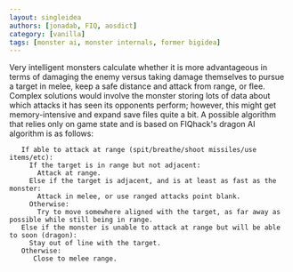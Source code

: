 ```yaml
---
layout: singleidea
authors: [jonadab, FIQ, aosdict]
category: [vanilla]
tags: [monster ai, monster internals, former bigidea]
---
```

Very intelligent monsters calculate whether it is more advantageous in terms of
damaging the enemy versus taking damage themselves to pursue a target in melee,
keep a safe distance and attack from range, or flee. Complex solutions would
involve the monster storing lots of data about which attacks it has seen its
opponents perform; however, this might get memory-intensive and expand save
files quite a bit. A possible algorithm that relies only on game state and is
based on FIQhack's dragon AI algorithm is as follows:

```
   If able to attack at range (spit/breathe/shoot missiles/use items/etc):
     If the target is in range but not adjacent:
       Attack at range.
     Else if the target is adjacent, and is at least as fast as the monster:
       Attack in melee, or use ranged attacks point blank.
     Otherwise:
       Try to move somewhere aligned with the target, as far away as possible while still being in range.
   Else if the monster is unable to attack at range but will be able to soon (dragon):
     Stay out of line with the target.
   Otherwise:
      Close to melee range.
```
